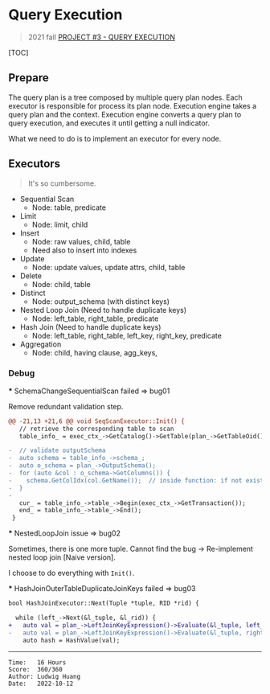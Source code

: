# Query Execution

> 2021 fall [PROJECT #3 - QUERY EXECUTION](https://15445.courses.cs.cmu.edu/fall2021/project3/)

[TOC]

## Prepare

The query plan is a tree composed by multiple query plan nodes. Each executor is
responsible for process its plan node. Execution engine takes a query plan and
the context. Execution engine converts a query plan to query execution, and
executes it until getting a null indicator.

What we need to do is to implement an executor for every node.

## Executors

> It's so cumbersome.

* Sequential Scan
  * Node: table, predicate
* Limit
  * Node: limit, child
* Insert
  * Node: raw values, child, table
  * Need also to insert into indexes
* Update
  * Node: update values, update attrs, child, table
* Delete
  * Node: child, table
* Distinct
  * Node: output_schema (with distinct keys)
* Nested Loop Join (Need to handle duplicate keys)
  * Node: left_table, right_table, predicate
* Hash Join (Need to handle duplicate keys)
  * Node: left_table, right_table, left_key, right_key, predicate
* Aggregation
  * Node: child, having clause, agg_keys, 

### Debug

<b>*</b> SchemaChangeSequentialScan failed => bug01

Remove redundant validation step.

```diff
@@ -21,13 +21,6 @@ void SeqScanExecutor::Init() {
   // retrieve the corresponding table to scan
   table_info_ = exec_ctx_->GetCatalog()->GetTable(plan_->GetTableOid());

-  // validate outputSchema
-  auto schema = table_info_->schema_;
-  auto o_schema = plan_->OutputSchema();
-  for (auto &col : o_schema->GetColumns()) {
-    schema.GetColIdx(col.GetName());  // inside function: if not exist, throw a logical_expect
-  }
-
   cur_ = table_info_->table_->Begin(exec_ctx_->GetTransaction());
   end_ = table_info_->table_->End();
 }
```

<b>*</b> NestedLoopJoin issue => bug02

Sometimes, there is one more tuple. Cannot find the bug ->
Re-implement nested loop join [Naive version].

I choose to do everything with `Init()`.

<b>*</b> HashJoinOuterTableDuplicateJoinKeys failed => bug03

```diff
bool HashJoinExecutor::Next(Tuple *tuple, RID *rid) {

  while (left_->Next(&l_tuple, &l_rid)) {
+   auto val = plan_->LeftJoinKeyExpression()->Evaluate(&l_tuple, left_->GetOutputSchema());
-   auto val = plan_->LeftJoinKeyExpression()->Evaluate(&l_tuple, right_->GetOutputSchema());
    auto hash = HashValue(val);

```

---

```
Time:   16 Hours
Score:  360/360
Author: Ludwig Huang
Date:   2022-10-12
```

